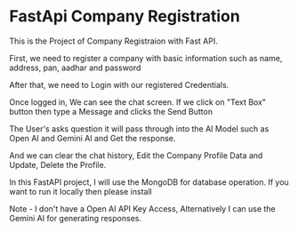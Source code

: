 # FastApi Company Registration

This is the Project of Company Registraion with Fast API.

First, we need to register a company with basic information such as name, address, pan, aadhar and password

 After that, we need to Login with our registered Credentials.
 
 Once logged in, We can see the chat screen. If we  click on "Text Box" button then type a Message and clicks the Send Button

 The User's asks question it will pass through into the AI Model such as Open AI and Gemini AI and Get the response.

And we can clear the chat history, Edit the Company Profile Data and Update, Delete the Profile. 

In this FastAPI project, I will use the MongoDB for database operation. If you want to run it locally then please install



Note -  I don't have a Open AI API Key Access, Alternatively I can use the Gemini AI for  generating responses.